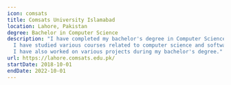 ```yaml
---
icon: comsats
title: Comsats University Islamabad
location: Lahore, Pakistan
degree: Bachelor in Computer Science
description: "I have completed my bachelor's degree in Computer Science from Comsats University Islamabad, Lahore Campus. 
  I have studied various courses related to computer science and software engineering. 
  I have also worked on various projects during my bachelor's degree."
url: https://lahore.comsats.edu.pk/
startDate: 2018-10-01
endDate: 2022-10-01
---
```



